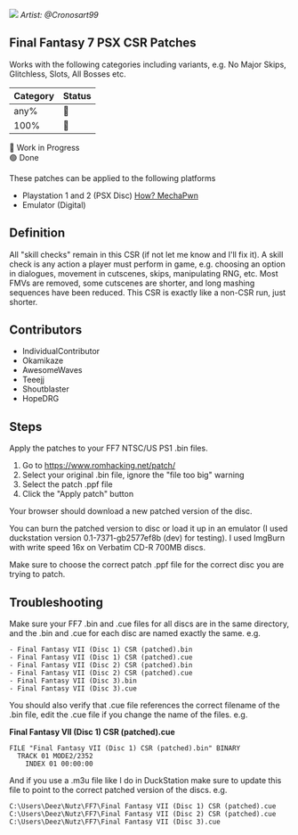 ![](image.png)
*Artist: @Cronosart99*

## Final Fantasy 7 PSX CSR Patches

Works with the following categories including variants, e.g. No Major Skips, Glitchless, Slots, All Bosses etc.

Category | Status
-------- | ------
any%     | 🔄    
100%     | 🔄    

🔄 Work in Progress  
🟢 Done

These patches can be applied to the following platforms

- Playstation 1 and 2 (PSX Disc) [How? MechaPwn](https://github.com/MechaResearch/MechaPwn)
- Emulator (Digital)

## Definition

All "skill checks" remain in this CSR (if not let me know and I'll fix it). A skill check is any action a player must perform in game, e.g. choosing an option in dialogues, movement in cutscenes, skips, manipulating RNG, etc. Most FMVs are removed, some cutscenes are shorter, and long mashing sequences have been reduced. This CSR is exactly like a non-CSR run, just shorter.

## Contributors
- IndividualContributor
- Okamikaze
- AwesomeWaves
- Teeejj
- Shoutblaster
- HopeDRG

## Steps

Apply the patches to your FF7 NTSC/US PS1 .bin files.

1. Go to https://www.romhacking.net/patch/
2. Select your original .bin file, ignore the "file too big" warning
3. Select the patch .ppf file
4. Click the "Apply patch" button

Your browser should download a new patched version of the disc.

You can burn the patched version to disc or load it up in an emulator (I used duckstation version 0.1-7371-gb2577ef8b (dev) for testing). I used ImgBurn with write speed 16x on Verbatim CD-R 700MB discs.

Make sure to choose the correct patch .ppf file for the correct disc you are trying to patch.

## Troubleshooting

Make sure your FF7 .bin and .cue files for all discs are in the same directory, and the .bin and .cue for each disc are named exactly the same. e.g. 

```text
- Final Fantasy VII (Disc 1) CSR (patched).bin  
- Final Fantasy VII (Disc 1) CSR (patched).cue  
- Final Fantasy VII (Disc 2) CSR (patched).bin  
- Final Fantasy VII (Disc 2) CSR (patched).cue  
- Final Fantasy VII (Disc 3).bin  
- Final Fantasy VII (Disc 3).cue
```

You should also verify that .cue file references the correct filename of the .bin file, edit the .cue file if you change the name of the files. e.g.

**Final Fantasy VII (Disc 1) CSR (patched).cue**
```text
FILE "Final Fantasy VII (Disc 1) CSR (patched).bin" BINARY
  TRACK 01 MODE2/2352
    INDEX 01 00:00:00
```

And if you use a .m3u file like I do in DuckStation make sure to update this file to point to the correct patched version of the discs. e.g.

```text
C:\Users\Deez\Nutz\FF7\Final Fantasy VII (Disc 1) CSR (patched).cue
C:\Users\Deez\Nutz\FF7\Final Fantasy VII (Disc 2) CSR (patched).cue
C:\Users\Deez\Nutz\FF7\Final Fantasy VII (Disc 3).cue
```
